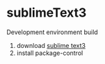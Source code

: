 # sublimeText3
  Development environment build

1. download [sublime text3](http://www.sublimetext.com/)
2. install package-control
